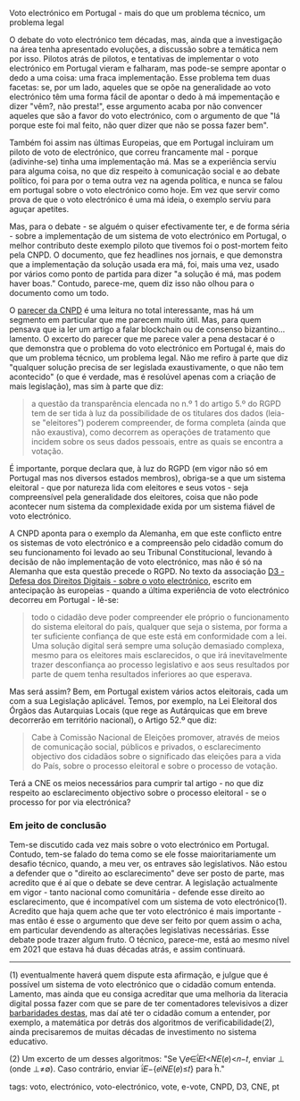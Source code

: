 Voto electrónico em Portugal - mais do que um problema técnico, um problema legal

O debate do voto electrónico tem décadas, mas, ainda que a investigação na área tenha apresentado evoluções, a discussão sobre a temática nem por isso. Pilotos atrás de pilotos, e tentativas de implementar o voto electrónico em Portugal vieram e falharam, mas pode-se sempre apontar o dedo a uma coisa: uma fraca implementação. Esse problema tem duas facetas: se, por um lado, aqueles que se opõe na generalidade ao voto electrónico têm uma forma fácil de apontar o dedo à má impementação e dizer "vêm?, não presta!", esse argumento acaba por não convencer aqueles que são a favor do voto electrónico, com o argumento de que "lá porque este foi mal feito, não quer dizer que não se possa fazer bem".

Também foi assim nas últimas Europeias, que em Portugal incluiram um piloto de voto de electrónico, que correu francamente mal - porque (adivinhe-se) tinha uma implementação má. Mas se a experiência serviu para alguma coisa, no que diz respeito à comunicação social e ao debate político, foi para por o tema outra vez na agenda política, e nunca se falou em portugal sobre o voto electrónico como hoje. Em vez que servir como prova de que o voto electrónico é uma má ideia, o exemplo serviu para aguçar apetites.

Mas, para o debate - se alguém o quiser efectivamente ter, e de forma séria - sobre a implementação de um sistema de voto electrónico em Portugal, o melhor contributo deste exemplo piloto que tivemos foi o post-mortem feito pela CNPD. O documento, que fez headlines nos jornais, e que demonstra que a implementação da solução usada era má, foi, mais uma vez, usado por vários como ponto de partida para dizer "a solução é má, mas podem haver boas." Contudo, parece-me, quem diz isso não olhou para o documento como um todo.

O [parecer da CNPD](https://t.co/42V1QRN2IT) é uma leitura no total interessante, mas há um segmento em particular que me parecem muito útil. Mas, para quem pensava que ia ler um artigo a falar blockchain ou de consenso bizantino... lamento. O excerto do parecer que me parece valer a pena destacar é o que demonstra que o problema do voto electrónico em Portugal é, mais do que um problema técnico, um problema legal. Não me refiro à parte que diz "qualquer solução precisa de ser legislada exaustivamente, o que não tem acontecido" (o que é verdade, mas é resolúvel apenas com a criação de mais legislação), mas sim à parte que diz:

> a questão da transparência elencada no n.º 1 do artigo 5.º do RGPD tem de ser tida à luz da possibilidade de os titulares dos dados (leia-se "eleitores") poderem compreender, de forma completa (ainda que não exaustiva), como decorrem as operações de tratamento que incidem sobre os seus dados pessoais, entre as quais se encontra a votação.

É importante, porque declara que, à luz do RGPD (em vigor não só em Portugal mas nos diversos estados membros), obriga-se a que um sistema eleitoral - que por natureza lida com eleitores e seus votos - seja compreensível pela generalidade dos eleitores, coisa que não pode acontecer num sistema da complexidade exida por um sistema fiável de voto electrónico.

A CNPD aponta para o exemplo da Alemanha, em que este conflicto entre os sistemas de voto electrónico e a compreensão pelo cidadão comum do seu funcionamento foi levado ao seu Tribunal Constitucional, levando à decisão de não implementação de voto electrónico, mas não é só na Alemanha que esta questão precede o RGPD. No texto da associação [D3 - Defesa dos Direitos Digitais - sobre o voto electrónico](https://direitosdigitais.pt/comunicacao/noticias/76-vamos-reflectir-sobre-o-voto-electronico), escrito em antecipação às europeias - quando a última experiência de voto electrónico decorreu em Portugal - lê-se:

> todo o cidadão deve poder compreender ele próprio o funcionamento do sistema eleitoral do país, qualquer que seja o sistema,  por forma a ter suficiente confiança de que este está em conformidade com a lei. Uma solução digital será sempre uma solução demasiado complexa, mesmo para os eleitores mais esclarecidos, o que irá inevitavelmente trazer desconfiança ao processo legislativo e aos seus resultados por parte de quem tenha resultados inferiores ao que esperava.

Mas será assim? Bem, em Portugal existem vários actos eleitorais, cada um com a sua Legislação aplicável. Temos, por exemplo, na Lei Eleitoral dos Órgãos das Autarquias Locais (que rege as Autárquicas que em breve decorrerão em território nacional), o Artigo 52.º que diz:

> Cabe à Comissão Nacional de Eleições promover, através de meios de comunicação social, públicos e privados, o esclarecimento objectivo dos cidadãos sobre o significado das eleições para a vida do País, sobre o processo eleitoral e sobre o processo de votação.

Terá a CNE os meios necessários para cumprir tal artigo - no que diz respeito ao esclarecimento objectivo sobre o processo eleitoral - se o processo for por via electrónica?

### Em jeito de conclusão

Tem-se discutido cada vez mais sobre o voto electrónico em Portugal. Contudo, tem-se falado do tema como se ele fosse maioritariamente um desafio técnico, quando, a meu ver, os entraves são legislativos. Não estou a defender que o "direito ao esclarecimento" deve ser posto de parte, mas acredito que é aí que o debate se deve centrar. A legislação actualmente em vigor - tanto nacional como comunitária - defende esse direito ao esclarecimento, que é incompatível com um sistema de voto electrónico(1). Acredito que haja quem ache que ter voto electrónico é mais importante - mas então é esse o argumento que deve ser feito por quem assim o acha, em particular devendendo as alterações legislativas necessárias. Esse debate pode trazer algum fruto. O técnico, parece-me, está ao mesmo nível em 2021 que estava há duas décadas atrás, e assim continuará.

---

(1) eventualmente haverá quem dispute esta afirmação, e julgue que é possível um sistema de voto electrónico que o cidadão comum entenda. Lamento, mas ainda que eu consiga acreditar que uma melhoria da literacia digital possa fazer com que se pare de ter comentadores televisivos a dizer [barbaridades destas](https://abertoatedemadrugada.com/2020/12/o-blockchain-anti-fakenews-da-miguel-sousa-tavares.html), mas daí até ter o cidadão comum a entender, por exemplo, a matemática por detrás dos algoritmos de verificabilidade(2), ainda precisaremos de muitas décadas de investimento no sistema educativo.

(2) Um excerto de um desses algoritmos: "Se ⋁𝑒∈𝐸𝑡<𝑁𝐸(𝑒)<𝑛−𝑡, enviar ⊥ (onde ⊥≠∅). Caso contrário, enviar 𝐸−{𝑒∣𝑁𝐸(𝑒)≤𝑡} para ."


tags: voto, electrónico, voto-electrónico, vote, e-vote, CNPD, D3, CNE, pt
